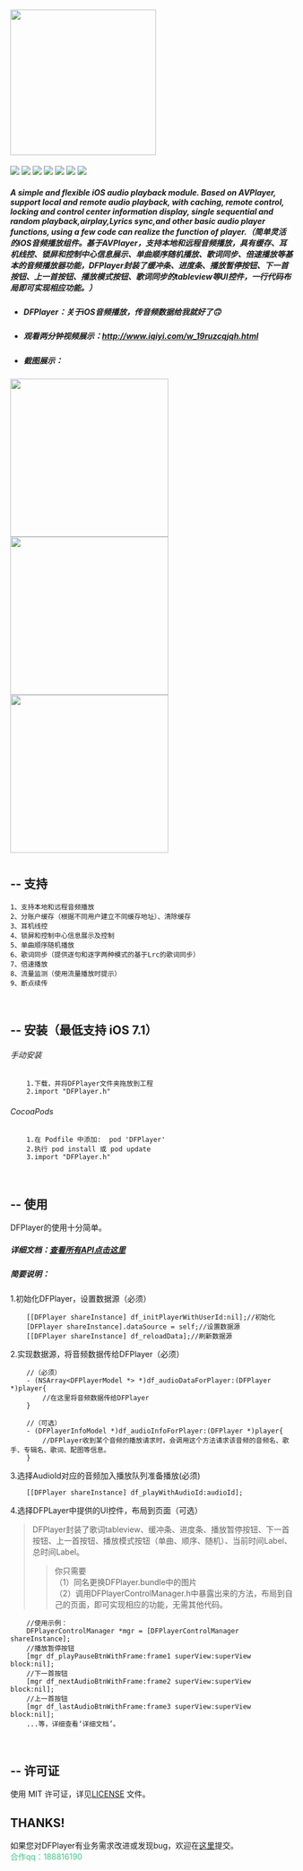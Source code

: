 # <img src="https://github.com/ihoudf/DFPlayer/blob/master/dfplayer_logo388x83.png?raw=true" width="260">
<a href="https://github.com/ihoudf/DFPlayer"><img src="https://img.shields.io/badge/build-passing-green.svg"></a>
<a href="https://github.com/ihoudf/DFPlayer"><img src="https://img.shields.io/badge/pod-1.0.5-yellow.svg"></a>
<a href="https://github.com/ihoudf/DFPlayer/blob/master/LICENSE" target="blank"><img src="https://img.shields.io/badge/license-MIT-brightgreen.svg"></a>
<a href="https://github.com/ihoudf/DFPlayer"><img src="https://img.shields.io/badge/platform-iOS-blue.svg"></a>
<a href="https://github.com/ihoudf/DFPlayer"><img src="https://img.shields.io/badge/support-iOS%207%2B-yellowgreen.svg"></a>
<a href="https://github.com/ihoudf/DFPlayer" target="blank"><img src="https://img.shields.io/badge/lauguage-Objective--C-orange.svg"></a>
<a href="https://ihoudf.github.io/" target="blank"><img src="https://img.shields.io/badge/homepage-ihoudf-brightgreen.svg"></a>


##### A simple and flexible iOS audio playback module. Based on AVPlayer, support local and remote audio playback, with caching, remote control, locking and control center information display, single sequential and random playback,airplay,Lyrics sync,and other basic audio player functions, using a few code can realize the function of player.（简单灵活的iOS音频播放组件。基于AVPlayer，支持本地和远程音频播放，具有缓存、耳机线控、锁屏和控制中心信息展示、单曲顺序随机播放、歌词同步、倍速播放等基本的音频播放器功能，DFPlayer封装了缓冲条、进度条、播放暂停按钮、下一首按钮、上一首按钮、播放模式按钮、歌词同步的tableview等UI控件，一行代码布局即可实现相应功能。）


- ##### DFPlayer：关于iOS音频播放，传音频数据给我就好了🙃
- ##### 观看两分钟视频展示：<a href="http://www.iqiyi.com/w_19ruzcqjqh.html" target="blank">http://www.iqiyi.com/w_19ruzcqjqh.html</a>
- ##### 截图展示：
<img width="282" src="https://github.com/ihoudf/DFPlayer/blob/master/DFPlayerImage1.webp?raw=true">
<img width="282" src="https://github.com/ihoudf/DFPlayer/blob/master/DFPlayerImage2.webp?raw=true">
<img width="282" src="https://github.com/ihoudf/DFPlayer/blob/master/DFPlayerImage3.webp?raw=true">

#
## -- 支持
    1、支持本地和远程音频播放
    2、分账户缓存（根据不同用户建立不同缓存地址）、清除缓存
    3、耳机线控
    4、锁屏和控制中心信息展示及控制
    5、单曲顺序随机播放
    6、歌词同步（提供逐句和逐字两种模式的基于Lrc的歌词同步）
    7、倍速播放
    8、流量监测（使用流量播放时提示）
    9、断点续传

<br>

## -- 安装（最低支持 iOS 7.1）
###### 手动安装
```
    1.下载，并将DFPlayer文件夹拖放到工程
    2.import "DFPlayer.h"
```
###### CocoaPods
```
    1.在 Podfile 中添加:  pod 'DFPlayer'
    2.执行 pod install 或 pod update
    3.import "DFPlayer.h"
```
<br>

## -- 使用
DFPlayer的使用十分简单。
##### 详细文档：<a href="https://ihoudf.github.io/2017/10/26/DFPlayer%E6%8E%A5%E5%85%A5%E8%AF%B4%E6%98%8E/#df-doc" target="blank">查看所有API点击这里</a>

##### 简要说明：
1.初始化DFPlayer，设置数据源（必须）
```
    [[DFPlayer shareInstance] df_initPlayerWithUserId:nil];//初始化
    [DFPlayer shareInstance].dataSource = self;//设置数据源
    [[DFPlayer shareInstance] df_reloadData];//刷新数据源
```
2.实现数据源，将音频数据传给DFPlayer（必须）
```
    //（必须）
    - (NSArray<DFPlayerModel *> *)df_audioDataForPlayer:(DFPlayer *)player{
        //在这里将音频数据传给DFPlayer
    }

    //（可选）
    - (DFPlayerInfoModel *)df_audioInfoForPlayer:(DFPlayer *)player{
        //DFPlayer收到某个音频的播放请求时，会调用这个方法请求该音频的音频名、歌手、专辑名、歌词、配图等信息。
    }
```
3.选择AudioId对应的音频加入播放队列准备播放(必须)
```
    [[DFPlayer shareInstance] df_playWithAudioId:audioId];
```
4.选择DFPLayer中提供的UI控件，布局到页面（可选）
> DFPlayer封装了歌词tableview、缓冲条、进度条、播放暂停按钮、下一首按钮、上一首按钮、播放模式按钮（单曲、顺序、随机）、当前时间Label、总时间Label。
>> 你只需要<br>
（1）同名更换DFPlayer.bundle中的图片<br>
（2）调用DFPlayerControlManager.h中暴露出来的方法，布局到自己的页面，即可实现相应的功能，无需其他代码。
```
    //使用示例：
    DFPlayerControlManager *mgr = [DFPlayerControlManager shareInstance];
    //播放暂停按钮
    [mgr df_playPauseBtnWithFrame:frame1 superView:superView block:nil];
    //下一首按钮
    [mgr df_nextAudioBtnWithFrame:frame2 superView:superView block:nil];
    //上一首按钮
    [mgr df_lastAudioBtnWithFrame:frame3 superView:superView block:nil];
    ...等，详细查看‘详细文档’。
```

<br>

## -- 许可证
使用 MIT 许可证，详见<a href="https://github.com/ihoudf/DFPlayer/blob/master/LICENSE">LICENSE</a> 文件。

## THANKS!
如果您对DFPlayer有业务需求改进或发现bug，欢迎在<a href="https://github.com/ihoudf/DFPlayer/issues" target="blank">这里</a>提交。
<br>
<font color="#42C485">合作qq：188816190</font>
<br>
<br>

